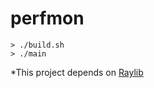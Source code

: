 # perfmon

```console
> ./build.sh
> ./main
```
 
 *This project depends on [Raylib](!https://github.com/raysan5/raylib/tree/master)
 
